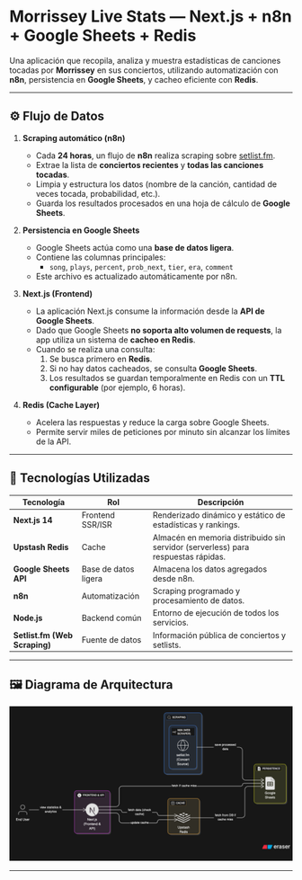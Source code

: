 # Morrissey Live Stats — Next.js + n8n + Google Sheets + Redis

Una aplicación que recopila, analiza y muestra estadísticas de canciones tocadas por **Morrissey** en sus conciertos, utilizando automatización con **n8n**, persistencia en **Google Sheets**, y cacheo eficiente con **Redis**.

---

## ⚙️ Flujo de Datos

1. **Scraping automático (n8n)**
   - Cada **24 horas**, un flujo de **n8n** realiza scraping sobre [setlist.fm](https://www.setlist.fm/).
   - Extrae la lista de **conciertos recientes** y **todas las canciones tocadas**.
   - Limpia y estructura los datos (nombre de la canción, cantidad de veces tocada, probabilidad, etc.).
   - Guarda los resultados procesados en una hoja de cálculo de **Google Sheets**.

2. **Persistencia en Google Sheets**
   - Google Sheets actúa como una **base de datos ligera**.
   - Contiene las columnas principales:
     - `song`, `plays`, `percent`, `prob_next`, `tier`, `era`, `comment`
   - Este archivo es actualizado automáticamente por n8n.

3. **Next.js (Frontend)**
   - La aplicación Next.js consume la información desde la **API de Google Sheets**.
   - Dado que Google Sheets **no soporta alto volumen de requests**, la app utiliza un sistema de **cacheo en Redis**.
   - Cuando se realiza una consulta:
     1. Se busca primero en **Redis**.
     2. Si no hay datos cacheados, se consulta **Google Sheets**.
     3. Los resultados se guardan temporalmente en Redis con un **TTL configurable** (por ejemplo, 6 horas).

4. **Redis (Cache Layer)**
   - Acelera las respuestas y reduce la carga sobre Google Sheets.
   - Permite servir miles de peticiones por minuto sin alcanzar los límites de la API.

---

## 🧰 Tecnologías Utilizadas

| Tecnología | Rol | Descripción |
|-------------|-----|-------------|
| **Next.js 14** | Frontend SSR/ISR | Renderizado dinámico y estático de estadísticas y rankings. |
| **Upstash Redis** | Cache | Almacén en memoria distribuido sin servidor (serverless) para respuestas rápidas. |
| **Google Sheets API** | Base de datos ligera | Almacena los datos agregados desde n8n. |
| **n8n** | Automatización | Scraping programado y procesamiento de datos. |
| **Node.js** | Backend común | Entorno de ejecución de todos los servicios. |
| **Setlist.fm (Web Scraping)** | Fuente de datos | Información pública de conciertos y setlists. |

---

## 🖼️ Diagrama de Arquitectura

![System Architecture](./diagram.png)

---

